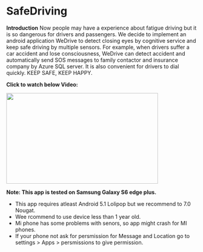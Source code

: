 # SafeDriving

<B>Introduction</B>
Now people may have a experience about fatigue driving but it is so dangerous for drivers and passengers. We decide to implement an android application WeDrive to detect closing eyes by cognitive service and keep safe driving by multiple sensors. For example, when drivers suffer a car accident and lose consciousness, WeDrive can detect accident and automatically send SOS messages to family contactor and insurance company by Azure SQL server. It is also convenient for drivers to dial quickly. KEEP SAFE, KEEP HAPPY.

<B>Click to watch below Video:</B>

[<img src="https://github.com/thakkarj/SafeDrive/blob/master/Screenshots/Screen%20Shot%202017-10-09%20at%203.42.26%20am.png" width="400" height="240">](https://youtu.be/w6hoLfU3DRM)


<B>Note: This app is tested on Samsung Galaxy S6 edge plus.</B>
<ul>
 <li>This app requires atleast Android 5.1 Lolipop but we recommend to 7.0 Nougat.</li>
 <li>Wee rcommend to use device less than 1 year old.</li>
 <li>Mi phone has some problems with senors, so app might crash for MI phones.</li>
 <li>If your phone not ask for persmission for Message and Location go to settings > Apps > persmissions to give permission.</li>
</ul>
